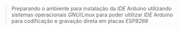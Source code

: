 >Preparando o ambiente para instalação da _IDE_ Arduino utilizando sistemas operacionais _GNU_/Linux para poder ultilizar _IDE_ Arduino para codificação e gravação direta em placas _ESP8266_
>
>
